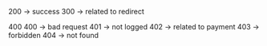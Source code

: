 200 -> success
300 -> related to redirect

400 
    400 -> bad request
    401 -> not logged
    402 -> related to payment
    403 -> forbidden
    404 -> not found